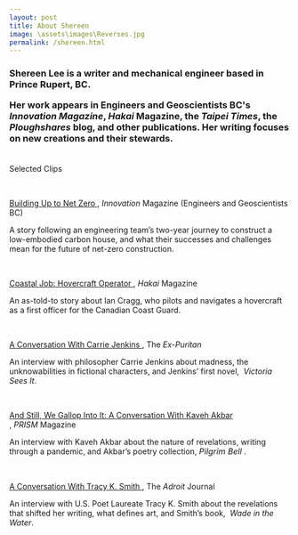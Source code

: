 ```yaml
---
layout: post
title: About Shereen
image: \assets\images\Reverses.jpg
permalink: /shereen.html
---
```

<h3><b>Shereen Lee is a writer and mechanical engineer based in Prince Rupert, BC.</b><br>
<p>Her work appears in Engineers and Geoscientists BC's <em>Innovation Magazine</em>, <em>Hakai</em> Magazine, the <em>Taipei Times</em>, the <em>Ploughshares</em> blog, and other publications. Her writing focuses on new creations and their stewards.<br><br></h3>

<p>Selected Clips</p>
<p></p>
<p><br /></p>
<p>
<a href="https://user-yinucac.cld.bz/Innovation-July-August-2023/26/">
<u><span>Building Up to Net Zero</span></u>
</a>
<span>,&nbsp;</span><em><span>Innovation</span></em><span>&nbsp;Magazine (Engineers and Geoscientists BC)</span>
</p>
<p><span>A story following an engineering team&rsquo;s two-year journey to construct a low-embodied carbon house, and what their successes and challenges mean for the future of net-zero construction.</span></p>
<br />
<p>
<a href="https://hakaimagazine.com/article-short/coastal-job-hovercraft-operator/">
<u><span>Coastal Job: Hovercraft Operator</span></u>
</a>
<span>,&nbsp;</span><em><span>Hakai</span></em><span>&nbsp;Magazine</span>
</p>
<p><span>An as-told-to story about Ian Cragg, who pilots and navigates a hovercraft as a first officer for the Canadian Coast Guard.</span></p>
<p><br /></p>
<p>
<a href="https://ex-puritan.ca/conversation-jenkins-lee-2021/">
<u><span>A Conversation With Carrie Jenkins</span></u>
</a>
<span>, The&nbsp;</span><em><span>Ex-Puritan</span></em>
</p>
<p>
<span>An interview with philosopher Carrie Jenkins about madness, the unknowabilities in fictional characters, and Jenkins&rsquo; first novel,&nbsp;</span>
<em><span>Victoria Sees It</span></em><span>.</span>
</p>
<p><br /></p>
<p>
<a href="https://prismmagazine.ca/2021/09/09/and-still-we-gallop-into-it-an-interview-with-kaveh-akbar/">
<u><span>And Still, We Gallop Into It: A Conversation With Kaveh Akbar</span></u>
</a>
<span>,&nbsp;</span><em><span>PRISM</span></em><span>&nbsp;Magazine</span>
</p>
<p>
<span>An interview with Kaveh Akbar about the nature of revelations, writing through a pandemic, and Akbar&rsquo;s poetry collection,&nbsp;</span><em><span style="font-size: 11pt;">Pilgrim Bell</span></em>
<span>.</span>
</p>
<p><br /></p>
<p>
<a href="https://theadroitjournal.org/issue-twenty-two-a-conversation-with-tracy-k-smith-the-adroit-journal/">
<u><span>A Conversation With Tracy K. Smith</span></u>
</a>
<span>, The&nbsp;</span><em><span>Adroit</span></em><span>&nbsp;Journal</span>
</p>
<p>
<span>An interview with U.S. Poet Laureate Tracy K. Smith about the revelations that shifted her writing, what defines art, and Smith&rsquo;s book,&nbsp;</span>
<em><span>Wade in the Water</span></em><span>.</span>
</p>
